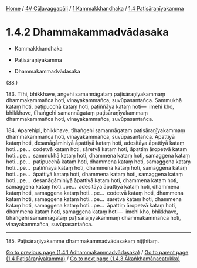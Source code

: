 
[Home](/) / [4V Cūḷavaggapāḷi](../../../4V.md) / [1 Kammakkhandhaka](../../1.md) / [1.4 Paṭisāraṇīyakamma](../1.4.md)

# 1.4.2 Dhammakammadvādasaka

* Kammakkhandhaka

* Paṭisāraṇīyakamma

* Dhammakammadvādasaka

(38.)

183\. Tīhi, bhikkhave, aṅgehi samannāgataṃ paṭisāraṇīyakammaṃ dhammakammañca hoti, vinayakammañca, suvūpasantañca. Sammukhā kataṃ hoti, paṭipucchā kataṃ hoti, paṭiññāya kataṃ hoti—  imehi kho, bhikkhave, tīhaṅgehi samannāgataṃ paṭisāraṇīyakammaṃ dhammakammañca hoti, vinayakammañca, suvūpasantañca.

184\. Aparehipi, bhikkhave, tīhaṅgehi samannāgataṃ paṭisāraṇīyakammaṃ dhammakammañca hoti, vinayakammañca, suvūpasantañca. Āpattiyā kataṃ hoti, desanāgāminiyā āpattiyā kataṃ hoti, adesitāya āpattiyā kataṃ hoti…pe…  codetvā kataṃ hoti, sāretvā kataṃ hoti, āpattiṃ āropetvā kataṃ hoti…pe…  sammukhā kataṃ hoti, dhammena kataṃ hoti, samaggena kataṃ hoti…pe…  paṭipucchā kataṃ hoti, dhammena kataṃ hoti, samaggena kataṃ hoti…pe…  paṭiññāya kataṃ hoti, dhammena kataṃ hoti, samaggena kataṃ hoti…pe…  āpattiyā kataṃ hoti, dhammena kataṃ hoti, samaggena kataṃ hoti…pe…  desanāgāminiyā āpattiyā kataṃ hoti, dhammena kataṃ hoti, samaggena kataṃ hoti…pe…  adesitāya āpattiyā kataṃ hoti, dhammena kataṃ hoti, samaggena kataṃ hoti…pe…  codetvā kataṃ hoti, dhammena kataṃ hoti, samaggena kataṃ hoti…pe…  sāretvā kataṃ hoti, dhammena kataṃ hoti, samaggena kataṃ hoti…pe…  āpattiṃ āropetvā kataṃ hoti, dhammena kataṃ hoti, samaggena kataṃ hoti—  imehi kho, bhikkhave, tīhaṅgehi samannāgataṃ paṭisāraṇīyakammaṃ dhammakammañca hoti, vinayakammañca, suvūpasantañca.

---

185\. Paṭisāraṇīyakamme dhammakammadvādasakaṃ niṭṭhitaṃ.



[Go to previous page (1.4.1 Adhammakammadvādasaka)](1.4.1.md) / [Go to parent page (1.4 Paṭisāraṇīyakamma)](../1.4.md) / [Go to next page (1.4.3 Ākaṅkhamānacatukka)](1.4.3.md)


